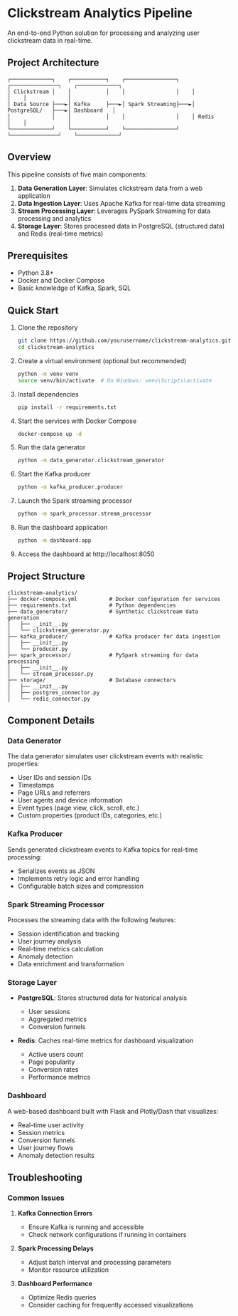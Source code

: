 # Clickstream Analytics Pipeline

An end-to-end Python solution for processing and analyzing user clickstream data in real-time.

## Project Architecture

```
┌─────────────┐    ┌───────────┐    ┌────────────────┐    ┌───────────────┐    ┌─────────────┐
│ Clickstream │    │           │    │                │    │               │    │             │
│ Data Source ├───►│ Kafka     ├───►│ Spark Streaming├───►│ PostgreSQL/   ├───►│ Dashboard   │
│             │    │           │    │                │    │ Redis         │    │             │
└─────────────┘    └───────────┘    └────────────────┘    └───────────────┘    └─────────────┘
```


## Overview

This pipeline consists of five main components:

1. **Data Generation Layer**: Simulates clickstream data from a web application
2. **Data Ingestion Layer**: Uses Apache Kafka for real-time data streaming
3. **Stream Processing Layer**: Leverages PySpark Streaming for data processing and analytics
4. **Storage Layer**: Stores processed data in PostgreSQL (structured data) and Redis (real-time metrics)

## Prerequisites

* Python 3.8+
* Docker and Docker Compose
* Basic knowledge of Kafka, Spark, SQL

## Quick Start

1. Clone the repository
   ```bash
   git clone https://github.com/yourusername/clickstream-analytics.git
   cd clickstream-analytics
   ```

2. Create a virtual environment (optional but recommended)
   ```bash
   python -m venv venv
   source venv/bin/activate  # On Windows: venv\Scripts\activate
   ```

3. Install dependencies
   ```bash
   pip install -r requirements.txt
   ```

4. Start the services with Docker Compose
   ```bash
   docker-compose up -d
   ```

5. Run the data generator
   ```bash
   python -m data_generator.clickstream_generator
   ```

6. Start the Kafka producer
   ```bash
   python -m kafka_producer.producer
   ```

7. Launch the Spark streaming processor
   ```bash
   python -m spark_processor.stream_processor
   ```

8. Run the dashboard application
   ```bash
   python -m dashboard.app
   ```

9. Access the dashboard at http://localhost:8050

## Project Structure

```
clickstream-analytics/
├── docker-compose.yml          # Docker configuration for services
├── requirements.txt            # Python dependencies
├── data_generator/             # Synthetic clickstream data generation
│   ├── __init__.py
│   └── clickstream_generator.py
├── kafka_producer/             # Kafka producer for data ingestion
│   ├── __init__.py
│   └── producer.py
├── spark_processor/            # PySpark streaming for data processing
│   ├── __init__.py
│   └── stream_processor.py
├── storage/                    # Database connectors
│   ├── __init__.py
│   ├── postgres_connector.py
│   └── redis_connector.py
```

## Component Details

### Data Generator

The data generator simulates user clickstream events with realistic properties:
- User IDs and session IDs
- Timestamps
- Page URLs and referrers
- User agents and device information
- Event types (page view, click, scroll, etc.)
- Custom properties (product IDs, categories, etc.)

### Kafka Producer

Sends generated clickstream events to Kafka topics for real-time processing:
- Serializes events as JSON
- Implements retry logic and error handling
- Configurable batch sizes and compression

### Spark Streaming Processor

Processes the streaming data with the following features:
- Session identification and tracking
- User journey analysis
- Real-time metrics calculation
- Anomaly detection
- Data enrichment and transformation

### Storage Layer

- **PostgreSQL**: Stores structured data for historical analysis
  - User sessions
  - Aggregated metrics
  - Conversion funnels
  
- **Redis**: Caches real-time metrics for dashboard visualization
  - Active users count
  - Page popularity
  - Conversion rates
  - Performance metrics

### Dashboard

A web-based dashboard built with Flask and Plotly/Dash that visualizes:
- Real-time user activity
- Session metrics
- Conversion funnels
- User journey flows
- Anomaly detection results


## Troubleshooting

### Common Issues

1. **Kafka Connection Errors**
   - Ensure Kafka is running and accessible
   - Check network configurations if running in containers

2. **Spark Processing Delays**
   - Adjust batch interval and processing parameters
   - Monitor resource utilization

3. **Dashboard Performance**
   - Optimize Redis queries
   - Consider caching for frequently accessed visualizations
